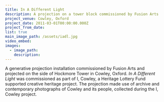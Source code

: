 ```yaml
---
title: In A Different Light
description: A projection on a tower block commissioned by Fusion Arts as part of I, Cowley.
project_venue: Cowley, Oxford
project_date: 2011-03-01T00:00:00.000Z
project_from_date:
list: true
main_image_path: /assets/iadl.jpg
video_embed:
images:
  - image_path:
    description:
---
```

A generative projection installation commissioned by Fusion Arts and projected on the 
side of Hockmore Tower in Cowley, Oxford. _In A Different Light_ was commissioned as part
of I, Cowley, a Heritage Lottery Fund supported creative heritage project. The projection 
made use of archive and contemporary photographs of Cowley and its people, collected during 
the I, Cowley project.